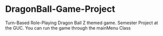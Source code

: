 # DragonBall-Game-Project

Turn-Based Role-Playing Dragon Ball Z themed game. Semester Project at the GUC. 
You can run the game through the mainMenu Class
